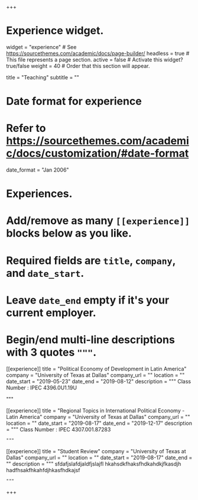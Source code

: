 +++
# Experience widget.
widget = "experience"  # See https://sourcethemes.com/academic/docs/page-builder/
headless = true  # This file represents a page section.
active = false  # Activate this widget? true/false
weight = 40  # Order that this section will appear.

title = "Teaching"
subtitle = ""

# Date format for experience
#   Refer to https://sourcethemes.com/academic/docs/customization/#date-format
date_format = "Jan 2006"

# Experiences.
#   Add/remove as many `[[experience]]` blocks below as you like.
#   Required fields are `title`, `company`, and `date_start`.
#   Leave `date_end` empty if it's your current employer.
#   Begin/end multi-line descriptions with 3 quotes `"""`.
[[experience]]
  title = "Political Economy of Development in Latin America"
  company = "University of Texas at Dallas"
  company_url = ""
  location = ""
  date_start = "2019-05-23"
  date_end = "2019-08-12"
  description = """
  Class Number : IPEC 4396.0U1.19U
  
  """

[[experience]]
  title = "Regional Topics in International Political Economy - Latin America"
  company = "University of Texas at Dallas"
  company_url = ""
  location = ""
  date_start = "2019-08-17"
  date_end = "2019-12-17"
  description = """
  Class Number : IPEC 4307.001.87283
  
    """

[[experience]]
  title = "Student Review"
  company = "University of Texas at Dallas"
  company_url = ""
  location = ""
  date_start = "2019-08-17"
  date_end = ""
  description = """
  sfdafjslafdjaldfjslajfl
  hkahsdkfhaksfhdkahdkjfkasdjh
  hadfhsakfhkahfdjhkasfhdkajsf
  
    """

+++
